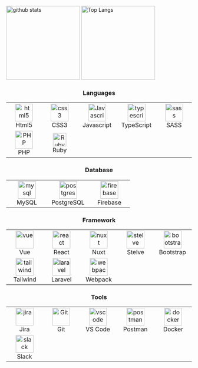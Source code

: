 <p align="left"> 
  <img alt="github stats" height="200px" src="https://github-readme-stats.vercel.app/api?username=kuroro-31&include_all_commits=true&count_private=true&theme=react&show_icons=ture" />
  <img alt="Top Langs" height="200px" src="https://github-readme-stats.vercel.app/api/top-langs/?username=kuroro-31&include_all_commits=true&count_private=true&layout=compact&show_icons=true&theme=react" />
</p>

<h3 align="center">Languages</h3>
<table align="center">
  <tr>
    <td align="center" width="96">
      <img src="https://seeklogo.com/images/H/html5-without-wordmark-color-logo-14D252D878-seeklogo.com.png" width="48" height="48" alt="html5" />
      <br>Html5
    </td>
    <td align="center" width="96">
      <img src="https://upload.wikimedia.org/wikipedia/commons/thumb/6/62/CSS3_logo.svg/48px-CSS3_logo.svg.png" width="48" height="48" alt="css3" />
      <br>CSS3
    </td>
    <td align="center" width="96">
      <img src="https://upload.wikimedia.org/wikipedia/commons/thumb/9/99/Unofficial_JavaScript_logo_2.svg/1024px-Unofficial_JavaScript_logo_2.svg.png" width="48" height="48" alt="Javascript" />
      <br>Javascript
    </td>
    <td align="center" width="96">
      <img src="https://upload.wikimedia.org/wikipedia/commons/thumb/4/4c/Typescript_logo_2020.svg/1024px-Typescript_logo_2020.svg.png" width="48" height="48" alt="typescript" />
      <br>TypeScript
    </td>
    <td align="center" width="96">
      <img src="https://upload.wikimedia.org/wikipedia/commons/thumb/9/96/Sass_Logo_Color.svg/1280px-Sass_Logo_Color.svg.png" width="48" height="48" alt="sass" />
      <br>SASS
    </td>
  </tr>
  <tr>
    <td align="center" width="96">
      <a href="#php">
        <img src="https://i.ibb.co/LzmYpDX/146-1466902-php-logo-png-transparent-php-logo-png-png-removebg-preview.png"
          width="48" height="48" alt="PHP" />
      </a>
      <br>PHP
    </td>
    <td align="center" width="96">
      <a href="#ruby">
        <img src="https://www.vectorlogo.zone/logos/ruby-lang/ruby-lang-icon.svg"
          width="36" height="36" alt="Ruby" />
      </a>
      <br>Ruby
    </td>
  </tr>
</table>


<h3 align="center">Database</h3>
<table align="center">
  <tr>
    <td align="center" width="96">
      <img src="https://www.vectorlogo.zone/logos/mysql/mysql-icon.svg" width="48" height="48" alt="mysql" />
      <br>MySQL
    </td>
    <td align="center" width="96">
      <img src="https://www.vectorlogo.zone/logos/postgresql/postgresql-icon.svg" width="48" height="48" alt="postgres" />
      <br>PostgreSQL
    </td>
    <td align="center" width="96">
      <img src="https://www.vectorlogo.zone/logos/firebase/firebase-icon.svg" width="48" height="48" alt="firebase" />
      <br>Firebase
    </td>
  </tr>
</table>

<h3 align="center">Framework</h3>
<table align="center">
  <tr>
    <td align="center" width="96">
      <img src="https://www.vectorlogo.zone/logos/vuejs/vuejs-icon.svg" height="48" alt="vue" />
      <br>Vue
    </td>
    <td align="center" width="96">
      <img src="https://www.vectorlogo.zone/logos/reactjs/reactjs-icon.svg" height="48" alt="react" />
      <br>React
    </td>
    <td align="center" width="96">
      <img src="https://www.vectorlogo.zone/logos/nuxtjs/nuxtjs-icon.svg" height="48" alt="nuxt" />
      <br>Nuxt
    </td>
    <td align="center" width="96">
      <img src="https://upload.wikimedia.org/wikipedia/commons/1/1b/Svelte_Logo.svg" height="48" alt="stelve" />
      <br>Stelve
    </td>
    <td align="center" width="96">
      <img src="https://cdn.worldvectorlogo.com/logos/bootstrap-4.svg" height="48" alt="bootstrap" />
      <br>Bootstrap
    </td>
  </tr>
  <tr>
    <td align="center" width="96">
      <img src="https://www.vectorlogo.zone/logos/tailwindcss/tailwindcss-icon.svg" height="48" alt="tailwind" />
      <br>Tailwind
    </td>
    <td align="center" width="96">
      <img src="https://www.vectorlogo.zone/logos/laravel/laravel-icon.svg" height="48" alt="laravel" />
      <br>Laravel
    </td>
    <td align="center" width="96">
      <img src="https://www.vectorlogo.zone/logos/js_webpack/js_webpack-icon.svg" width="48" height="48" alt="webpack" />
      <br>Webpack
    </td>
  </tr>
</table>

<h3 align="center">Tools</h3>
<table align="center">
 <tr>
    <td align="center" width="96">
      <img src="https://www.vectorlogo.zone/logos/atlassian_jira/atlassian_jira-icon.svg" width="48" height="48" alt="jira" />
      <br>Jira
    </td>
    <td align="center" width="96">
      <img src="https://upload.wikimedia.org/wikipedia/commons/thumb/3/3f/Git_icon.svg/1200px-Git_icon.svg.png" width="48" height="48" alt="Git" />
      <br>Git
    </td>
    <td align="center" width="96">
      <img src="https://upload.wikimedia.org/wikipedia/commons/9/9a/Visual_Studio_Code_1.35_icon.svg" width="48" height="48" alt="vscode" />
      <br>VS Code
    </td>
    <td align="center" width="96">
      <img src="https://www.vectorlogo.zone/logos/getpostman/getpostman-icon.svg" width="48" height="48" alt="postman" />
      <br>Postman
    </td>
    <td align="center" width="96">
      <img src="https://www.vectorlogo.zone/logos/docker/docker-icon.svg" width="48" height="48" alt="docker" />
      <br>Docker
    </td>
  </tr>
    <tr>
    <td align="center" width="96">
      <img src="https://www.vectorlogo.zone/logos/slack/slack-icon.svg" height="48" alt="slack" />
      <br>Slack
    </td>
  </tr>
</table>
